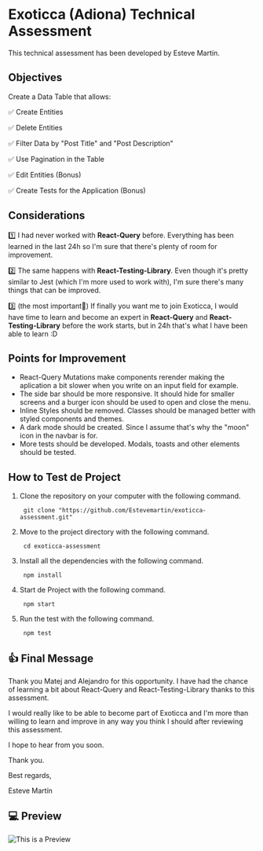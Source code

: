 # Exoticca (Adiona) Technical Assessment

This technical assessment has been developed by Esteve Martín.

## Objectives

Create a Data Table that allows:

  :white_check_mark: Create Entities

  :white_check_mark: Delete Entities

  :white_check_mark: Filter Data by "Post Title" and "Post Description"

  :white_check_mark: Use Pagination in the Table

  :white_check_mark: Edit Entities (Bonus)

  :white_check_mark: Create Tests for the Application (Bonus)

## Considerations

:one: I had never worked with <b>React-Query</b> before. Everything has been learned in the last 24h so I'm sure that there's plenty of room for improvement.

:two: The same happens with <b>React-Testing-Library</b>. Even though it's pretty similar to Jest (which I'm more used to work with), I'm sure there's many things that can be improved.

:three: (the most important:triangular_flag_on_post:) If finally you want me to join Exoticca, I would have time to learn and become an expert in <b>React-Query</b> and <b>React-Testing-Library</b> before the work starts, but in 24h that's what I have been able to learn :D

## Points for Improvement

- React-Query Mutations make components rerender making the aplication a bit slower when you write on an input field for example.
- The side bar should be more responsive. It should hide for smaller screens and a burger icon should be used to open and close the menu.
- Inline Styles should be removed. Classes should be managed better with styled components and themes. 
- A dark mode should be created. Since I assume that's why the "moon" icon in the navbar is for.
- More tests should be developed. Modals, toasts and other elements should be tested.

## How to Test de Project

1) Clone the repository on your computer with the following command.

        git clone "https://github.com/Estevemartin/exoticca-assessment.git"

2) Move to the project directory with the following command.

        cd exoticca-assessment

3) Install all the dependencies with the following command.

        npm install

4) Start de Project with the following command.

        npm start

5) Run the test with the following command.

        npm test

## :thumbsup: Final Message

Thank you Matej and Alejandro for this opportunity. I have had the chance of learning a bit about React-Query and React-Testing-Library thanks to this assessment. 

I would really like to be able to become part of Exoticca and I'm more than willing to learn and improve in any way you think I should after reviewing this assessment.

I hope to hear from you soon.

Thank you.

Best regards,

Esteve Martín

## :computer: Preview

![This is a Preview]("https://github.com/Estevemartin/exoticca-assessment/blob/main/src/public/img/preview.png")





